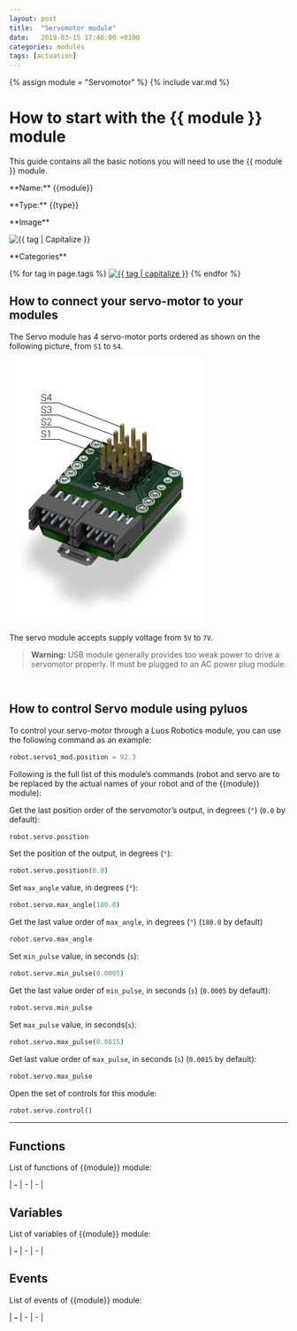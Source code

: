 ```yaml
---
layout: post
title:  "Servomotor module"
date:   2019-03-15 17:46:00 +0100
categories: modules
tags: [actuation]
---
```


{% assign module = "Servomotor" %}
{% include var.md %}

# How to start with the {{ module }} module

This guide contains all the basic notions you will need to use the {{ module }} module.

<div class="sheet" markdown="1">
<p class="sheet-title" markdown="1">**Name:** {{module}}</p>
<p class="sheet-title" markdown="1">**Type:** {{type}}</p>
<p class="sheet-title" markdown="1">**Image**</p>
<p class="indent" markdown="1"><img height="150" src="/assets/img/{{ module }}-module.png" alt="{{ tag | Capitalize }}"></p>
<p class="sheet-title" markdown="1">**Categories**</p>
<p class="indent" markdown="1">
{% for tag in page.tags %}
  <a href="{{ "/" | absolute_url }}tags.html"><img height="50" src="/assets/img/sticker-{{ tag }}.png" alt="{{ tag | capitalize }}"></a>
{% endfor %}
</p>
</div>

## How to connect your servo-motor to your modules

The Servo module has 4 servo-motor ports ordered as shown on the following picture, from `S1` to `S4`.

![Servomotor ports](/assets/img/servo-1.png)

The servo module accepts supply voltage from `5V` to `7V`.

<blockquote class="warning"><strong>Warning:</strong> USB module generally provides too weak power to drive a servomotor properly. It must be plugged to an AC power plug module.</blockquote><br />

## How to control Servo module using pyluos

To control your servo-motor through a Luos Robotics module, you can use the following command as an example:

```python
robot.servo1_mod.position = 92.3
```
 
Following is the full list of this module’s commands (robot and servo are to be replaced by the actual names of your robot and of the {{module}} module):

Get the last position order of the servomotor’s output, in degrees (`°`) (`0.0` by default):

```python
robot.servo.position
```
 
Set the position of the output, in degrees (`°`):

```python
robot.servo.position(0.0)
```
 
Set `max_angle` value, in degrees (`°`):

```python
robot.servo.max_angle(180.0) 
```
 
Get the last value order of `max_angle`, in degrees (`°`) (`180.0` by default)

```python
robot.servo.max_angle
```
 
Set `min_pulse` value, in seconds (`s`):

```python
robot.servo.min_pulse(0.0005)
```
 
Get the last value order of `min_pulse`, in seconds (`s`) (`0.0005` by default):

```python
robot.servo.min_pulse
```
 
Set `max_pulse` value, in seconds(`s`):

```python
robot.servo.max_pulse(0.0015)
```
 
Get last value order of `max_pulse`, in seconds (`s`) (`0.0015` by default):

```python
robot.servo.max_pulse
```
 
Open the set of controls for this module:

```python
robot.servo.control()
```
 

----

## Functions
List of functions of {{module}} module:

| **-** | - | - | 

## Variables
List of variables of {{module}} module:

| **-** | - | - | 

## Events
List of events of {{module}} module:

| **-** | - | - | 
